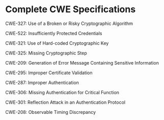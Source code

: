 

# Complete CWE Specifications

CWE-327: Use of a Broken or Risky Cryptographic Algorithm

CWE-522: Insufficiently Protected Credentials

CWE-321: Use of Hard-coded Cryptographic Key

CWE-325: Missing Cryptographic Step

CWE-209: Generation of Error Message Containing Sensitive Information

CWE-295: Improper Certificate Validation

CWE-287: Improper Authentication

CWE-306: Missing Authentication for Critical Function

CWE-301: Reflection Attack in an Authentication Protocol

CWE-208: Observable Timing Discrepancy